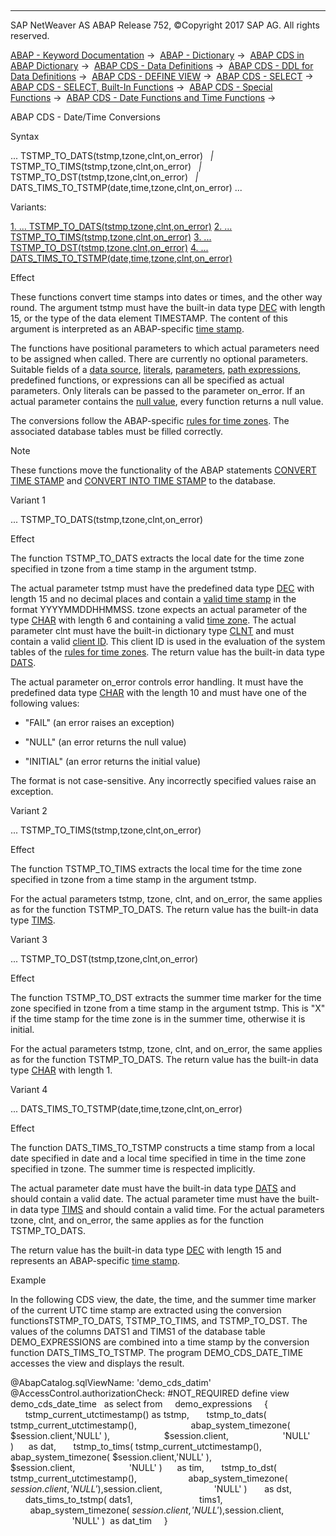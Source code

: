   

* * *

SAP NetWeaver AS ABAP Release 752, ©Copyright 2017 SAP AG. All rights reserved.

[ABAP - Keyword Documentation](https://help.sap.com/doc/abapdocu_752_index_htm/7.52/en-US/abenabap.htm) →  [ABAP - Dictionary](https://help.sap.com/doc/abapdocu_752_index_htm/7.52/en-US/abenabap_dictionary.htm) →  [ABAP CDS in ABAP Dictionary](https://help.sap.com/doc/abapdocu_752_index_htm/7.52/en-US/abencds.htm) →  [ABAP CDS - Data Definitions](https://help.sap.com/doc/abapdocu_752_index_htm/7.52/en-US/abenddic_cds_entities.htm) →  [ABAP CDS - DDL for Data Definitions](https://help.sap.com/doc/abapdocu_752_index_htm/7.52/en-US/abencds_f1_ddl_syntax.htm) →  [ABAP CDS - DEFINE VIEW](https://help.sap.com/doc/abapdocu_752_index_htm/7.52/en-US/abencds_f1_define_view.htm) →  [ABAP CDS - SELECT](https://help.sap.com/doc/abapdocu_752_index_htm/7.52/en-US/abencds_f1_select_statement.htm) →  [ABAP CDS - SELECT, Built-In Functions](https://help.sap.com/doc/abapdocu_752_index_htm/7.52/en-US/abencds_f1_builtin_functions.htm) →  [ABAP CDS - Special Functions](https://help.sap.com/doc/abapdocu_752_index_htm/7.52/en-US/abencds_special_functions.htm) →  [ABAP CDS - Date Functions and Time Functions](https://help.sap.com/doc/abapdocu_752_index_htm/7.52/en-US/abencds_f1_date_time_functions.htm) → 

ABAP CDS - Date/Time Conversions

Syntax

... TSTMP\_TO\_DATS(tstmp,tzone,clnt,on\_error)
  *|* TSTMP\_TO\_TIMS(tstmp,tzone,clnt,on\_error)
  *|* TSTMP\_TO\_DST(tstmp,tzone,clnt,on\_error)
  *|* DATS\_TIMS\_TO\_TSTMP(date,time,tzone,clnt,on\_error) ...

Variants:

[1\. ... TSTMP\_TO\_DATS(tstmp,tzone,clnt,on\_error)](#!ABAP_VARIANT_1@1@)
[2\. ... TSTMP\_TO\_TIMS(tstmp,tzone,clnt,on\_error)](#!ABAP_VARIANT_2@2@)
[3\. ... TSTMP\_TO\_DST(tstmp,tzone,clnt,on\_error)](#!ABAP_VARIANT_3@3@)
[4\. ... DATS\_TIMS\_TO\_TSTMP(date,time,tzone,clnt,on\_error)](#!ABAP_VARIANT_4@4@)

Effect

These functions convert time stamps into dates or times, and the other way round. The argument tstmp must have the built-in data type [DEC](https://help.sap.com/doc/abapdocu_752_index_htm/7.52/en-US/abenddic_builtin_types.htm) with length 15, or the type of the data element TIMESTAMP. The content of this argument is interpreted as an ABAP-specific [time stamp](https://help.sap.com/doc/abapdocu_752_index_htm/7.52/en-US/abentime_stamp_oview.htm).

The functions have positional parameters to which actual parameters need to be assigned when called. There are currently no optional parameters. Suitable fields of a [data source](https://help.sap.com/doc/abapdocu_752_index_htm/7.52/en-US/abencds_f1_data_source.htm), [literals](https://help.sap.com/doc/abapdocu_752_index_htm/7.52/en-US/abencds_f1_literal.htm), [parameters](https://help.sap.com/doc/abapdocu_752_index_htm/7.52/en-US/abencds_f1_parameter.htm), [path expressions](https://help.sap.com/doc/abapdocu_752_index_htm/7.52/en-US/abencds_f1_path_expression.htm), predefined functions, or expressions can all be specified as actual parameters. Only literals can be passed to the parameter on\_error. If an actual parameter contains the [null value](https://help.sap.com/doc/abapdocu_752_index_htm/7.52/en-US/abennull_value_glosry.htm "Glossary Entry"), every function returns a null value.

The conversions follow the ABAP-specific [rules for time zones](https://help.sap.com/doc/abapdocu_752_index_htm/7.52/en-US/abentime_zone_rules.htm). The associated database tables must be filled correctly.

Note

These functions move the functionality of the ABAP statements [CONVERT TIME STAMP](https://help.sap.com/doc/abapdocu_752_index_htm/7.52/en-US/abapconvert_time-stamp.htm) and [CONVERT INTO TIME STAMP](https://help.sap.com/doc/abapdocu_752_index_htm/7.52/en-US/abapconvert_date_time-stamp.htm) to the database.

Variant 1

... TSTMP\_TO\_DATS(tstmp,tzone,clnt,on\_error)

Effect

The function TSTMP\_TO\_DATS extracts the local date for the time zone specified in tzone from a time stamp in the argument tstmp.

The actual parameter tstmp must have the predefined data type [DEC](https://help.sap.com/doc/abapdocu_752_index_htm/7.52/en-US/abenddic_builtin_types.htm) with length 15 and no decimal places and contain a [valid time stamp](https://help.sap.com/doc/abapdocu_752_index_htm/7.52/en-US/abentime_stamp_oview.htm) in the format YYYYMMDDHHMMSS. tzone expects an actual parameter of the type [CHAR](https://help.sap.com/doc/abapdocu_752_index_htm/7.52/en-US/abenddic_builtin_types.htm) with length 6 and containing a valid [time zone](https://help.sap.com/doc/abapdocu_752_index_htm/7.52/en-US/abentime_zone_glosry.htm "Glossary Entry"). The actual parameter clnt must have the built-in dictionary type [CLNT](https://help.sap.com/doc/abapdocu_752_index_htm/7.52/en-US/abenddic_builtin_types.htm) and must contain a valid [client ID](https://help.sap.com/doc/abapdocu_752_index_htm/7.52/en-US/abenclient_identifier_glosry.htm "Glossary Entry"). This client ID is used in the evaluation of the system tables of the [rules for time zones](https://help.sap.com/doc/abapdocu_752_index_htm/7.52/en-US/abentime_zone_rules.htm). The return value has the built-in data type [DATS](https://help.sap.com/doc/abapdocu_752_index_htm/7.52/en-US/abenddic_builtin_types.htm).

The actual parameter on\_error controls error handling. It must have the predefined data type [CHAR](https://help.sap.com/doc/abapdocu_752_index_htm/7.52/en-US/abenddic_builtin_types.htm) with the length 10 and must have one of the following values:

-   "FAIL" (an error raises an exception)

-   "NULL" (an error returns the null value)

-   "INITIAL" (an error returns the initial value)

The format is not case-sensitive. Any incorrectly specified values raise an exception.

Variant 2

... TSTMP\_TO\_TIMS(tstmp,tzone,clnt,on\_error)

Effect

The function TSTMP\_TO\_TIMS extracts the local time for the time zone specified in tzone from a time stamp in the argument tstmp.

For the actual parameters tstmp, tzone, clnt, and on\_error, the same applies as for the function TSTMP\_TO\_DATS. The return value has the built-in data type [TIMS](https://help.sap.com/doc/abapdocu_752_index_htm/7.52/en-US/abenddic_builtin_types.htm).

Variant 3

... TSTMP\_TO\_DST(tstmp,tzone,clnt,on\_error)

Effect

The function TSTMP\_TO\_DST extracts the summer time marker for the time zone specified in tzone from a time stamp in the argument tstmp. This is "X" if the time stamp for the time zone is in the summer time, otherwise it is initial.

For the actual parameters tstmp, tzone, clnt, and on\_error, the same applies as for the function TSTMP\_TO\_DATS. The return value has the built-in data type [CHAR](https://help.sap.com/doc/abapdocu_752_index_htm/7.52/en-US/abenddic_builtin_types.htm) with length 1.

Variant 4

... DATS\_TIMS\_TO\_TSTMP(date,time,tzone,clnt,on\_error)

Effect

The function DATS\_TIMS\_TO\_TSTMP constructs a time stamp from a local date specified in date and a local time specified in time in the time zone specified in tzone. The summer time is respected implicitly.

The actual parameter date must have the built-in data type [DATS](https://help.sap.com/doc/abapdocu_752_index_htm/7.52/en-US/abenddic_builtin_types.htm) and should contain a valid date. The actual parameter time must have the built-in data type [TIMS](https://help.sap.com/doc/abapdocu_752_index_htm/7.52/en-US/abenddic_builtin_types.htm) and should contain a valid time. For the actual parameters tzone, clnt, and on\_error, the same applies as for the function TSTMP\_TO\_DATS.

The return value has the built-in data type [DEC](https://help.sap.com/doc/abapdocu_752_index_htm/7.52/en-US/abenddic_builtin_types.htm) with length 15 and represents an ABAP-specific [time stamp](https://help.sap.com/doc/abapdocu_752_index_htm/7.52/en-US/abentime_stamp_oview.htm).

Example

In the following CDS view, the date, the time, and the summer time marker of the current UTC time stamp are extracted using the conversion functionsTSTMP\_TO\_DATS, TSTMP\_TO\_TIMS, and TSTMP\_TO\_DST. The values of the columns DATS1 and TIMS1 of the database table DEMO\_EXPRESSIONS are combined into a time stamp by the conversion function DATS\_TIMS\_TO\_TSTMP. The program DEMO\_CDS\_DATE\_TIME accesses the view and displays the result.

@AbapCatalog.sqlViewName: 'demo\_cds\_datim'
@AccessControl.authorizationCheck: #NOT\_REQUIRED
define view demo\_cds\_date\_time
  as select from
    demo\_expressions
    {
      tstmp\_current\_utctimestamp() as tstmp,
      tstmp\_to\_dats( tstmp\_current\_utctimestamp(),
                     abap\_system\_timezone( $session.client,'NULL' ),
                     $session.client,
                     'NULL' )      as dat,
      tstmp\_to\_tims( tstmp\_current\_utctimestamp(),
                     abap\_system\_timezone( $session.client,'NULL' ),
                     $session.client,
                     'NULL' )      as tim,
      tstmp\_to\_dst( tstmp\_current\_utctimestamp(),
                    abap\_system\_timezone( $session.client,'NULL' ),
                    $session.client,
                    'NULL' )       as dst,
      dats\_tims\_to\_tstmp( dats1,
                          tims1,
                          abap\_system\_timezone( $session.client,'NULL' ),
                          $session.client,
                         'NULL' )  as dat\_tim
    }